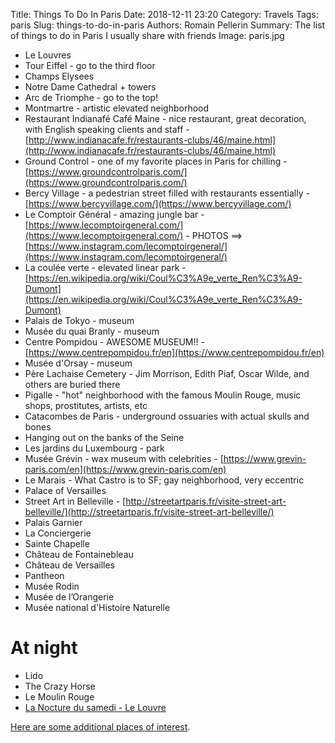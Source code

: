 Title: Things To Do In Paris
Date: 2018-12-11 23:20
Category: Travels
Tags: paris
Slug: things-to-do-in-paris
Authors: Romain Pellerin
Summary: The list of things to do in Paris I usually share with friends
Image: paris.jpg

- Le Louvres
- Tour Eiffel - go to the third floor
- Champs Elysees
- Notre Dame Cathedral + towers
- Arc de Triomphe - go to the top!
- Montmartre - artistic elevated neighborhood
- Restaurant Indianafé Café Maine - nice restaurant, great decoration, with English speaking clients and staff - [http://www.indianacafe.fr/restaurants-clubs/46/maine.html](http://www.indianacafe.fr/restaurants-clubs/46/maine.html)
- Ground Control - one of my favorite places in Paris for chilling - [https://www.groundcontrolparis.com/](https://www.groundcontrolparis.com/)
- Bercy Village - a pedestrian street filled with restaurants essentially - [https://www.bercyvillage.com/](https://www.bercyvillage.com/)
- Le Comptoir Général - amazing jungle bar - [https://www.lecomptoirgeneral.com/](https://www.lecomptoirgeneral.com/) - PHOTOS ==> [https://www.instagram.com/lecomptoirgeneral/](https://www.instagram.com/lecomptoirgeneral/)
- La coulée verte - elevated linear park - [https://en.wikipedia.org/wiki/Coul%C3%A9e_verte_Ren%C3%A9-Dumont](https://en.wikipedia.org/wiki/Coul%C3%A9e_verte_Ren%C3%A9-Dumont)
- Palais de Tokyo - museum
- Musée du quai Branly - museum
- Centre Pompidou - AWESOME MUSEUM!! - [https://www.centrepompidou.fr/en](https://www.centrepompidou.fr/en)
- Musée d'Orsay - museum
- Père Lachaise Cemetery - Jim Morrison, Edith Piaf, Oscar Wilde, and others are buried there
- Pigalle - "hot" neighborhood with the famous Moulin Rouge, music shops, prostitutes, artists, etc
- Catacombes de Paris - underground ossuaries with actual skulls and bones
- Hanging out on the banks of the Seine
- Les jardins du Luxembourg - park
- Musée Grévin - wax museum with celebrities - [https://www.grevin-paris.com/en](https://www.grevin-paris.com/en)
- Le Marais - What Castro is to SF; gay neighborhood, very eccentric
- Palace of Versailles
- Street Art in Belleville - [http://streetartparis.fr/visite-street-art-belleville/](http://streetartparis.fr/visite-street-art-belleville/)
- Palais Garnier
- La Conciergerie
- Sainte Chapelle
- Château de Fontainebleau
- Château de Versailles
- Pantheon
- Musée Rodin
- Musée de l’Orangerie
- Musée national d'Histoire Naturelle

# At night

- Lido
- The Crazy Horse
- Le Moulin Rouge
- [La Nocture du samedi - Le Louvre](https://www.louvre.fr/la-nocturne-du-samedi)

[Here are some additional places of interest](https://culturezvous.com/tarifs-abonnements-annuels-musees-paris/).
